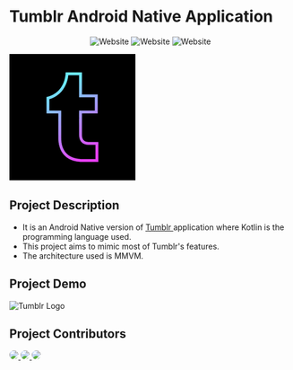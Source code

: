 # Tumblr Android Native Application

<p align="center">
  <a style="text-decoration:none" >
    <img src="https://img.shields.io/badge/Language-Kotlin-orange" alt="Website" />
  </a>
  <a style="text-decoration:none" >
    <img src="https://img.shields.io/badge/Functional%20Documentation-Dokka-brightgreen" alt="Website" />
  </a>
  <a style="text-decoration:none" >
    <img src="https://img.shields.io/badge/Unit%20Testing-Espresso-yellow" alt="Website" />
  </a>
</p>

<img src="Assets/TumblrLogo.png" alt="Tumblr Logo" style="text-align: center;">


## Project Description

- It is an Android Native version of <a href="https://www.tumblr.com/explore/trending?source=homepage_explore">
Tumblr </a> application where Kotlin is the programming language used.
- This project aims to mimic most of Tumblr's features.
- The architecture used is MMVM.

## Project Demo 

<img src="Assets/AndroidVideo.gif" alt="Tumblr Logo" width="500" height="600" >


## Project Contributors
<a href="https://github.com/Elonsolmostafa1">
  <img src="https://avatars.githubusercontent.com/u/62807830?v=4" style="border-radius:50%;">
</a>

<a href="https://github.com/El-Nebo">
  <img src="https://avatars.githubusercontent.com/u/62252633?v=4" style="border-radius:50%;">
</a>

<a href="https://github.com/Halahamdy22">
  <img src="https://avatars.githubusercontent.com/u/56937106?v=4" style="border-radius:50%;">
</a>